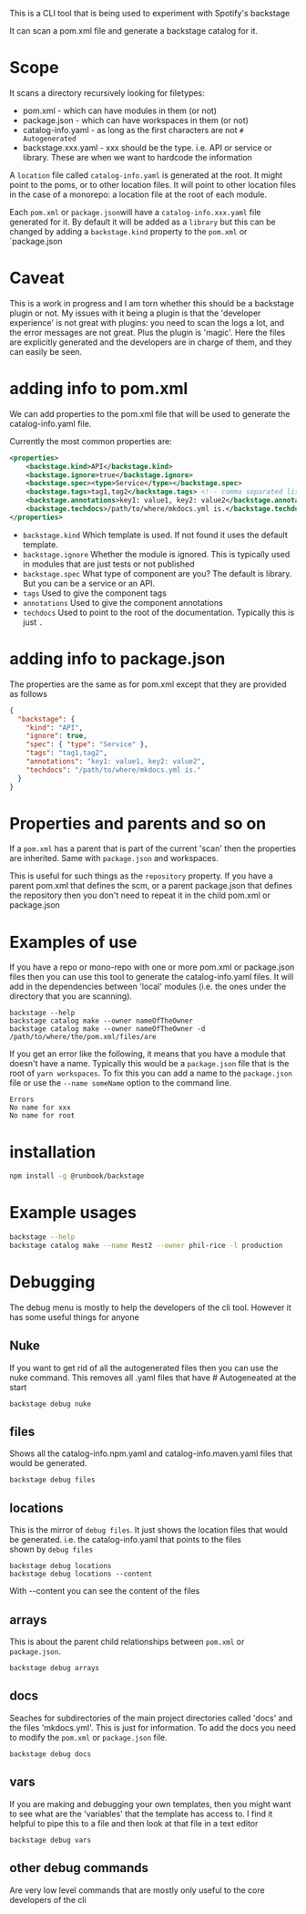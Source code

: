 This is a CLI tool that is being used to experiment with Spotify's backstage

It can scan a pom.xml file and generate a backstage catalog for it. 

# Scope
It scans a directory recursively looking for filetypes:
* pom.xml - which can have modules in them (or not)
* package.json - which can have workspaces in them (or not)
* catalog-info.yaml - as long as the first characters are not `# Autogenerated` 
* backstage.xxx.yaml - xxx should be the type. i.e. API or service or library. These are when we want to hardcode the information

A `location` file called `catalog-info.yaml` is generated at the root. It might point to the poms, or to other location files. 
It will point to other location files in the case of a monorepo: a location file at the root of each module.

Each  `pom.xml` or `package.json`will have a `catalog-info.xxx.yaml` file generated for it. By default it will be added as a `library` 
but this can be changed by adding a `backstage.kind` property to the `pom.xml` or `package.json

# Caveat
This is a work in progress and I am torn whether this should be a backstage plugin or not. My issues with it being a plugin is
that the 'developer experience' is not great with plugins: you need to scan the logs a lot, and the error messages are not great. 
Plus the plugin is 'magic'. Here the files are explicitly generated and the developers are in charge of them, and they can 
easily be seen. 

# adding info to pom.xml

We can add properties to the pom.xml file that will be used to generate the catalog-info.yaml file.

Currently the most common properties are:

```xml
<properties>
    <backstage.kind>API</backstage.kind>
    <backstage.ignore>true</backstage.ignore>
    <backstage.spec><type>Service</type></backstage.spec>
    <backstage.tags>tag1,tag2</backstage.tags> <!-- comma separated list of tags -->
    <backstage.annotations>key1: value1, key2: value2</backstage.annotations> <!-- comma separated list of key value pairs -->
    <backstage.techdocs>/path/to/where/mkdocs.yml is.</backstage.techdocs> 
</properties>
```
* `backstage.kind` Which template is used. If not found it uses the default template.
* `backstage.ignore` Whether the module is ignored. This is typically used in modules that are just tests or not published
* `backstage.spec` What type of component are you? The default is library. But you can be a service or an API.
* `tags` Used to give the component tags
* `annotations` Used to give the component annotations
* `techdocs` Used to point to the root of the documentation. Typically this is just `.`

# adding info to package.json
The properties are the same as for pom.xml except that they are provided as follows
```json
{
  "backstage": {
    "kind": "API",
    "ignore": true,
    "spec": { "type": "Service" },
    "tags": "tag1,tag2",
    "annotations": "key1: value1, key2: value2",
    "techdocs": "/path/to/where/mkdocs.yml is."
  }
}
```

# Properties and parents and so on
If a `pom.xml` has a parent that is part of the current 'scan' then the properties are inherited. Same with `package.json` and workspaces.

This is useful for such things as the `repository` property. If you have a parent pom.xml that defines the scm, or a parent package.json that defines the repository
then you don't need to repeat it in the child pom.xml or package.json

# Examples of use
If you have a repo or mono-repo with one or more pom.xml or package.json files then you can use this tool to generate the catalog-info.yaml files.
It will add in the dependencies between 'local' modules (i.e. the ones under the directory that you are scanning).

```shell
backstage --help
backstage catalog make --owner nameOfTheOwner
backstage catalog make --owner nameOfTheOwner -d /path/to/where/the/pom.xml/files/are

```
If you get an error like the following, it means that you have a module that doesn't have a name. Typically this would be a `package.json` file
that is the root of `yarn workspaces`. To fix this you can add a name to the `package.json` file or use the `--name someName` option to the command line. 
```shell
Errors
No name for xxx
No name for root
```

# installation 

```sh
npm install -g @runbook/backstage
```

# Example usages

```sh
backstage --help
backstage catalog make --name Rest2 --owner phil-rice -l production
```

# Debugging

The debug menu is mostly to help the developers of the cli tool. However it has some useful things for anyone

## Nuke
If you want to get rid of all the autogenerated files then you can use the nuke command. This removes all .yaml files that have # Autogeneated at the start
```shell
backstage debug nuke 
```

## files
Shows all the catalog-info.npm.yaml  and catalog-info.maven.yaml files that would be generated.

```shell 
backstage debug files
```

## locations
This is the mirror of `debug files`. It just shows the location files that would be generated. i.e. the catalog-info.yaml that points to the files  
shown by `debug files`

```shell
backstage debug locations
backstage debug locations --content
```
With --content you can see the content of the files


## arrays
This is about the parent child relationships between `pom.xml` or `package.json`. 
```shell
backstage debug arrays
```

## docs
Seaches for subdirectories of the main project directories called 'docs' and the files 'mkdocs.yml'.
This is just for information. To add the docs you need to modify the `pom.xml` or `package.json` file.

```shell
backstage debug docs
```

## vars
If you are making and debugging your own templates, then you might want to see what are the 'variables' that the template has access to. I find it helpful to pipe
this to a file and then look at that file in a text editor

```shell
backstage debug vars
```

## other debug commands
Are very low level commands that are mostly only useful to the core developers of the cli


